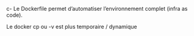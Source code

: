 c- 
Le Dockerfile permet d’automatiser l’environnement complet (infra as code).

Le docker cp ou -v est plus temporaire / dynamique

